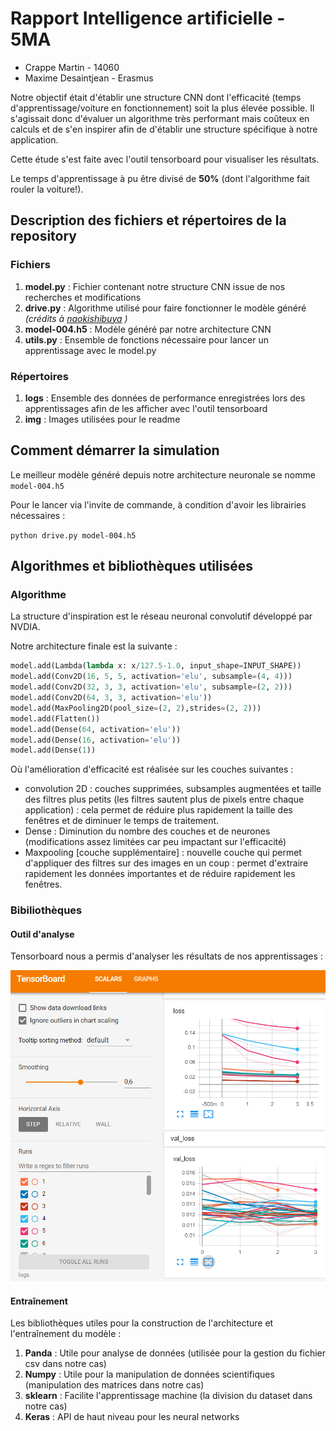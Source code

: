 

# Rapport Intelligence artificielle - 5MA 

- Crappe Martin - 14060 
- Maxime Desaintjean - Erasmus

Notre objectif était d'établir une structure CNN dont l'efficacité (temps d'apprentissage/voiture en fonctionnement) soit la plus élevée possible. Il s'agissait donc d'évaluer un algorithme très performant mais coûteux en calculs et de s'en inspirer afin de d'établir une structure spécifique à notre application.

Cette étude s'est faite avec l'outil tensorboard pour visualiser les résultats.

Le temps d'apprentissage à pu être divisé de **50%** (dont l'algorithme fait rouler la voiture!).

## Description des fichiers et répertoires de la repository

### **Fichiers**

1. **model.py** : Fichier contenant notre structure CNN issue de nos recherches et modifications
2. **drive.py** : Algorithme utilisé pour faire fonctionner le modèle généré *(crédits à [naokishibuya](https://github.com/naokishibuya) )* 
3. **model-004.h5** : Modèle généré par notre architecture CNN
4. **utils.py** : Ensemble de fonctions nécessaire pour lancer un apprentissage avec le model.py

### Répertoires

1. **logs** : Ensemble des données de performance enregistrées lors des apprentissages afin de les afficher avec l'outil tensorboard
2. **img** : Images utilisées pour le readme



## Comment démarrer la simulation

Le meilleur modèle généré depuis notre architecture neuronale se nomme `model-004.h5`

Pour le lancer via l'invite de commande, à condition d'avoir les librairies nécessaires :

`python drive.py model-004.h5`

## Algorithmes et bibliothèques utilisées

### Algorithme

La structure d'inspiration est le réseau neuronal convolutif développé par NVDIA.

Notre architecture finale est la suivante :

```python
model.add(Lambda(lambda x: x/127.5-1.0, input_shape=INPUT_SHAPE))
model.add(Conv2D(16, 5, 5, activation='elu', subsample=(4, 4)))
model.add(Conv2D(32, 3, 3, activation='elu', subsample=(2, 2)))
model.add(Conv2D(64, 3, 3, activation='elu'))
model.add(MaxPooling2D(pool_size=(2, 2),strides=(2, 2)))
model.add(Flatten())
model.add(Dense(64, activation='elu'))
model.add(Dense(16, activation='elu'))
model.add(Dense(1))
```

Où l'amélioration d'efficacité est réalisée sur les couches suivantes :

- convolution 2D : couches supprimées, subsamples augmentées et taille des filtres plus petits (les filtres sautent plus de pixels entre chaque application) : cela permet de réduire plus rapidement la taille des fenêtres et de diminuer le temps de traitement.
- Dense : Diminution du nombre des couches et de neurones (modifications assez limitées car peu impactant sur l'efficacité)
- Maxpooling [couche supplémentaire] : nouvelle couche qui permet d'appliquer des filtres sur des images en un coup : permet d'extraire rapidement les données importantes et de réduire rapidement les fenêtres.

### Bibiliothèques

#### Outil d'analyse

Tensorboard nous a permis d'analyser les résultats de nos apprentissages :



<img src="img\1561109877519.png" style="zoom:60%" />

#### Entraînement

Les bibliothèques utiles pour la construction de l'architecture et l'entraînement du modèle :

1. **Panda** : Utile pour analyse de données (utilisée pour la gestion du fichier csv dans notre cas)
2. **Numpy** : Utile pour la manipulation de données scientifiques (manipulation des matrices dans notre cas)
3. **sklearn** : Facilite l'apprentissage machine (la division du dataset dans notre cas)
4. **Keras** : API de haut niveau pour les neural networks
